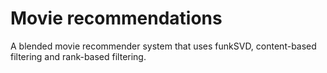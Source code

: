 # Movie recommendations

A blended movie recommender system that uses funkSVD, content-based filtering and rank-based filtering.

